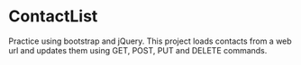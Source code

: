 # ContactList
Practice using bootstrap and jQuery.
This project loads contacts from a web url
and updates them using GET, POST, PUT and DELETE
commands.
